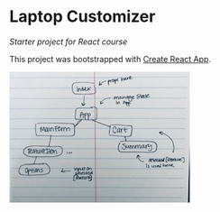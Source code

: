 # Laptop Customizer
_Starter project for React course_

This project was bootstrapped with [Create React App](https://github.com/facebook/create-react-app).

<img src="./laptop_customizer_components.jpg"/>
